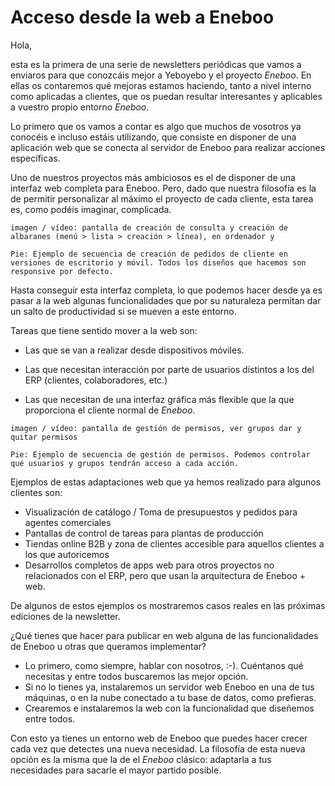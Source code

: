 # Acceso desde la web a Eneboo

Hola,

esta es la primera de una serie de newsletters periódicas que vamos a enviaros para que conozcáis mejor a Yeboyebo y el proyecto _Eneboo_. En ellas os contaremos qué mejoras estamos haciendo, tanto a nivel interno como aplicadas a clientes, que os puedan resultar interesantes y aplicables a vuestro propio entorno _Eneboo_.

Lo primero que os vamos a contar es algo que muchos de vosotros ya conocéis e incluso estáis utilizando, que consiste en disponer de una aplicación web que se conecta al servidor de Eneboo para realizar acciones específicas.

Uno de nuestros proyectos más ambiciosos es el de disponer de una interfaz web completa para Eneboo. Pero, dado que nuestra filosofía es la de permitir personalizar al máximo el proyecto de cada cliente, esta tarea es, como podéis imaginar, complicada.

```
imagen / vídeo: pantalla de creación de consulta y creación de albaranes (menú > lista > creación > línea), en ordenador y 

Pie: Ejemplo de secuencia de creación de pedidos de cliente en versiones de escritorio y móvil. Todos los diseños que hacemos son responsive por defecto.
```

Hasta conseguir esta interfaz completa, lo que podemos hacer desde ya es pasar a la web algunas funcionalidades que por su naturaleza permitan dar un salto de productividad si se mueven a este entorno.

Tareas que tiene sentido mover a la web son:
* Las que se van a realizar desde dispositivos móviles.
+ Las que necesitan interacción por parte de usuarios distintos a los del ERP (clientes, colaboradores, etc.)
* Las que necesitan de una interfaz gráfica más flexible que la que proporciona el cliente normal de _Eneboo_.

```
imagen / vídeo: pantalla de gestión de permisos, ver grupos dar y quitar permisos

Pie: Ejemplo de secuencia de gestión de permisos. Podemos controlar qué usuarios y grupos tendrán acceso a cada acción.
```

Ejemplos de estas adaptaciones web que ya hemos realizado para algunos clientes son:
+ Visualización de catálogo / Toma de presupuestos y pedidos para agentes comerciales
+ Pantallas de control de tareas para plantas de producción
+ Tiendas online B2B y zona de clientes accesible para aquellos clientes a los que autoricemos
+ Desarrollos completos de apps web para otros proyectos no relacionados con el ERP, pero que usan la arquitectura de Eneboo + web.

De algunos de estos ejemplos os mostraremos casos reales en las próximas ediciones de la newsletter.

¿Qué tienes que hacer para publicar en web alguna de las funcionalidades de Eneboo u otras que queramos implementar?
+ Lo primero, como siempre, hablar con nosotros, :-). Cuéntanos qué necesitas y entre todos buscaremos las mejor opción.
+ Si no lo tienes ya, instalaremos un servidor web Eneboo en una de tus máquinas, o en la nube conectado a tu base de datos, como prefieras.
+ Crearemos e instalaremos la web con la funcionalidad que diseñemos entre todos.

Con esto ya tienes un entorno web de Eneboo que puedes hacer crecer cada vez que detectes una nueva necesidad. La filosofía de esta nueva opción es la misma que la de el _Eneboo_ clásico: adaptarla a tus necesidades para sacarle el mayor partido posible.


